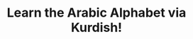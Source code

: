 ---
layout: post
title: Learn the Arabic Alphabet via Kurdish!
categories: [language]
comments: true
published: false
---